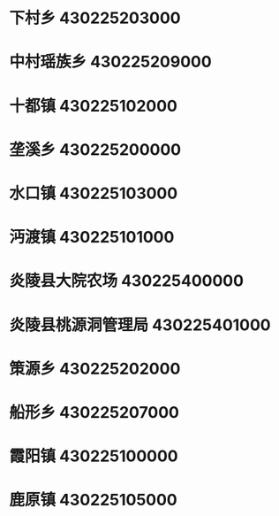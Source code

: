 # 下村乡 430225203000
# 中村瑶族乡 430225209000
# 十都镇 430225102000
# 垄溪乡 430225200000
# 水口镇 430225103000
# 沔渡镇 430225101000
# 炎陵县大院农场 430225400000
# 炎陵县桃源洞管理局 430225401000
# 策源乡 430225202000
# 船形乡 430225207000
# 霞阳镇 430225100000
# 鹿原镇 430225105000
